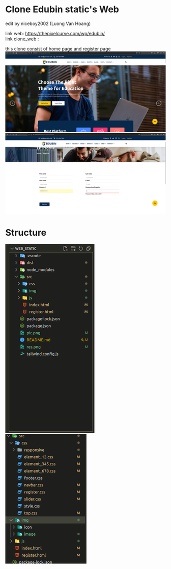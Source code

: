 # Clone Edubin static's Web 
edit by niceboy2002 (Luong Van Hoang)

link web: https://thepixelcurve.com/wp/edubin/ \
link clone_web :

this clone consist of home page and register page \
![](pic.png)
![](res.png)

# Structure
![](struc1.png) ![](struc2.png)


